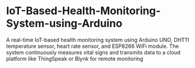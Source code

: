 # IoT-Based-Health-Monitoring-System-using-Arduino
A real-time IoT-based health monitoring system using Arduino UNO, DHT11 temperature sensor, heart rate sensor, and ESP8266 WiFi module. The system continuously measures vital signs and transmits data to a cloud platform like ThingSpeak or Blynk for remote monitoring
